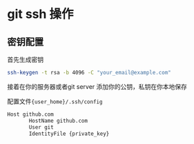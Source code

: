 # git ssh 操作

## 密钥配置

首先生成密钥

```bash
ssh-keygen -t rsa -b 4096 -C "your_email@example.com"
```

接着在你的服务器或者git server 添加你的公钥，私钥在你本地保存

配置文件`{user_home}/.ssh/config`

```bash
Host github.com
       HostName github.com
       User git
       IdentityFile {private_key}
```

